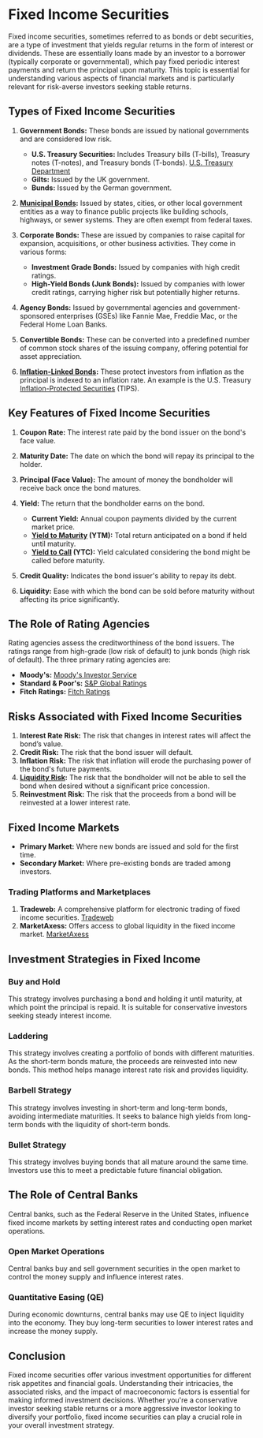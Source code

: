 # Fixed Income Securities

Fixed income securities, sometimes referred to as bonds or debt securities, are a type of investment that yields regular returns in the form of interest or dividends. These are essentially loans made by an investor to a borrower (typically corporate or governmental), which pay fixed periodic interest payments and return the principal upon maturity. This topic is essential for understanding various aspects of financial markets and is particularly relevant for risk-averse investors seeking stable returns.

## Types of Fixed Income Securities

1. **Government Bonds:** These bonds are issued by national governments and are considered low risk.
   - **U.S. Treasury Securities:** Includes Treasury bills (T-bills), Treasury notes (T-notes), and Treasury bonds (T-bonds). [U.S. Treasury Department](https://home.treasury.gov/)
   - **Gilts:** Issued by the UK government.
   - **Bunds:** Issued by the German government.

2. **[Municipal Bonds](../m/municipal_bonds.md):** Issued by states, cities, or other local government entities as a way to finance public projects like building schools, highways, or sewer systems. They are often exempt from federal taxes.

3. **Corporate Bonds:** These are issued by companies to raise capital for expansion, acquisitions, or other business activities. They come in various forms:
   - **Investment Grade Bonds:** Issued by companies with high credit ratings.
   - **High-Yield Bonds (Junk Bonds):** Issued by companies with lower credit ratings, carrying higher risk but potentially higher returns.

4. **Agency Bonds:** Issued by governmental agencies and government-sponsored enterprises (GSEs) like Fannie Mae, Freddie Mac, or the Federal Home Loan Banks. 

5. **Convertible Bonds:** These can be converted into a predefined number of common stock shares of the issuing company, offering potential for asset appreciation.

6. **[Inflation-Linked Bonds](../i/inflation-linked_bonds.md):** These protect investors from inflation as the principal is indexed to an inflation rate. An example is the U.S. Treasury [Inflation-Protected Securities](../i/inflation-protected_securities.md) (TIPS).

## Key Features of Fixed Income Securities

1. **Coupon Rate:** The interest rate paid by the bond issuer on the bond's face value.
2. **Maturity Date:** The date on which the bond will repay its principal to the holder.
3. **Principal (Face Value):** The amount of money the bondholder will receive back once the bond matures.
4. **Yield:** The return that the bondholder earns on the bond.
   - **Current Yield:** Annual coupon payments divided by the current market price.
   - **[Yield to Maturity](../y/yield_to_maturity.md) (YTM):** Total return anticipated on a bond if held until maturity.
   - **[Yield to Call](../y/yield_to_call.md) (YTC):** Yield calculated considering the bond might be called before maturity.

5. **Credit Quality:** Indicates the bond issuer's ability to repay its debt.
6. **Liquidity:** Ease with which the bond can be sold before maturity without affecting its price significantly.

## The Role of Rating Agencies

Rating agencies assess the creditworthiness of the bond issuers. The ratings range from high-grade (low risk of default) to junk bonds (high risk of default). The three primary rating agencies are:
- **Moody's:** [Moody's Investor Service](https://www.moodys.com/)
- **Standard & Poor's:** [S&P Global Ratings](https://www.spglobal.com/)
- **Fitch Ratings:** [Fitch Ratings](https://www.fitchratings.com/)

## Risks Associated with Fixed Income Securities

1. **Interest Rate Risk:** The risk that changes in interest rates will affect the bond’s value.
2. **Credit Risk:** The risk that the bond issuer will default.
3. **Inflation Risk:** The risk that inflation will erode the purchasing power of the bond's future payments.
4. **[Liquidity Risk](../l/liquidity_risk.md):** The risk that the bondholder will not be able to sell the bond when desired without a significant price concession.
5. **Reinvestment Risk:** The risk that the proceeds from a bond will be reinvested at a lower interest rate.

## Fixed Income Markets

- **Primary Market:** Where new bonds are issued and sold for the first time. 
- **Secondary Market:** Where pre-existing bonds are traded among investors.

### Trading Platforms and Marketplaces

1. **Tradeweb:** A comprehensive platform for electronic trading of fixed income securities. [Tradeweb](https://www.tradeweb.com/)
2. **MarketAxess:** Offers access to global liquidity in the fixed income market. [MarketAxess](https://www.marketaxess.com/)

## Investment Strategies in Fixed Income

### Buy and Hold

This strategy involves purchasing a bond and holding it until maturity, at which point the principal is repaid. It is suitable for conservative investors seeking steady interest income.

### Laddering

This strategy involves creating a portfolio of bonds with different maturities. As the short-term bonds mature, the proceeds are reinvested into new bonds. This method helps manage interest rate risk and provides liquidity.

### Barbell Strategy

This strategy involves investing in short-term and long-term bonds, avoiding intermediate maturities. It seeks to balance high yields from long-term bonds with the liquidity of short-term bonds.

### Bullet Strategy

This strategy involves buying bonds that all mature around the same time. Investors use this to meet a predictable future financial obligation.

## The Role of Central Banks

Central banks, such as the Federal Reserve in the United States, influence fixed income markets by setting interest rates and conducting open market operations.

### Open Market Operations

Central banks buy and sell government securities in the open market to control the money supply and influence interest rates.

### Quantitative Easing (QE)

During economic downturns, central banks may use QE to inject liquidity into the economy. They buy long-term securities to lower interest rates and increase the money supply.

## Conclusion

Fixed income securities offer various investment opportunities for different risk appetites and financial goals. Understanding their intricacies, the associated risks, and the impact of macroeconomic factors is essential for making informed investment decisions. Whether you're a conservative investor seeking stable returns or a more aggressive investor looking to diversify your portfolio, fixed income securities can play a crucial role in your overall investment strategy.
